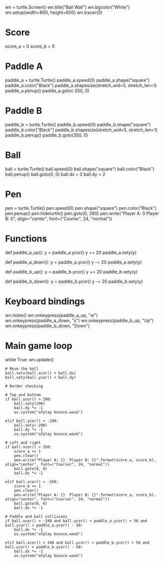 wn = turtle.Screen()
wn.title("Ball Wall")
wn.bgcolor("White")
wn.setup(width=800, height=600)
wn.tracer(0)

# Score
score_a = 0
score_b = 0

# Paddle A
paddle_a = turtle.Turtle()
paddle_a.speed(0)
paddle_a.shape("square")
paddle_a.color("Black")
paddle_a.shapesize(stretch_wid=5, stretch_len=1)
paddle_a.penup()
paddle_a.goto(-350, 0)

# Paddle B
paddle_b = turtle.Turtle()
paddle_b.speed(0)
paddle_b.shape("square")
paddle_b.color("Black")
paddle_b.shapesize(stretch_wid=5, stretch_len=1)
paddle_b.penup()
paddle_b.goto(350, 0)

# Ball
ball = turtle.Turtle()
ball.speed(0)
ball.shape("square")
ball.color("Black")
ball.penup()
ball.goto(0, 0)
ball.dx = 2
ball.dy = 2

# Pen
pen = turtle.Turtle()
pen.speed(0)
pen.shape("square")
pen.color("Black")
pen.penup()
pen.hideturtle()
pen.goto(0, 260)
pen.write("Player A: 0  Player B: 0", align="center", font=("Courier", 24, "normal"))


# Functions
def paddle_a_up():
    y = paddle_a.ycor()
    y += 20
    paddle_a.sety(y)


def paddle_a_down():
    y = paddle_a.ycor()
    y -= 20
    paddle_a.sety(y)


def paddle_b_up():
    y = paddle_b.ycor()
    y += 20
    paddle_b.sety(y)


def paddle_b_down():
    y = paddle_b.ycor()
    y -= 20
    paddle_b.sety(y)


# Keyboard bindings
wn.listen()
wn.onkeypress(paddle_a_up, "w")
wn.onkeypress(paddle_a_down, "s")
wn.onkeypress(paddle_b_up, "Up")
wn.onkeypress(paddle_b_down, "Down")

# Main game loop
while True:
    wn.update()

    # Move the ball
    ball.setx(ball.xcor() + ball.dx)
    ball.sety(ball.ycor() + ball.dy)

    # Border checking

    # Top and bottom
    if ball.ycor() > 290:
        ball.sety(290)
        ball.dy *= -1
        os.system("afplay bounce.wav&")

    elif ball.ycor() < -290:
        ball.sety(-290)
        ball.dy *= -1
        os.system("afplay bounce.wav&")

    # Left and right
    if ball.xcor() > 350:
        score_a += 1
        pen.clear()
        pen.write("Player A: {}  Player B: {}".format(score_a, score_b), align="center", font=("Courier", 24, "normal"))
        ball.goto(0, 0)
        ball.dx *= -1

    elif ball.xcor() < -350:
        score_b += 1
        pen.clear()
        pen.write("Player A: {}  Player B: {}".format(score_a, score_b), align="center", font=("Courier", 24, "normal"))
        ball.goto(0, 0)
        ball.dx *= -1

    # Paddle and ball collisions
    if ball.xcor() < -340 and ball.ycor() < paddle_a.ycor() + 50 and ball.ycor() > paddle_a.ycor() - 50:
        ball.dx *= -1
        os.system("afplay bounce.wav&")

    elif ball.xcor() > 340 and ball.ycor() < paddle_b.ycor() + 50 and ball.ycor() > paddle_b.ycor() - 50:
        ball.dx *= -1
        os.system("afplay bounce.wav&")
